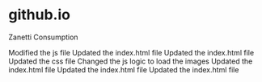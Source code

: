# github.io
Zanetti Consumption

Modified the js file
Updated the index.html file
Updated the index.html file
Updated the css file
Changed the js logic to load the images
Updated the index.html file
Updated the index.html file
Updated the index.html file
